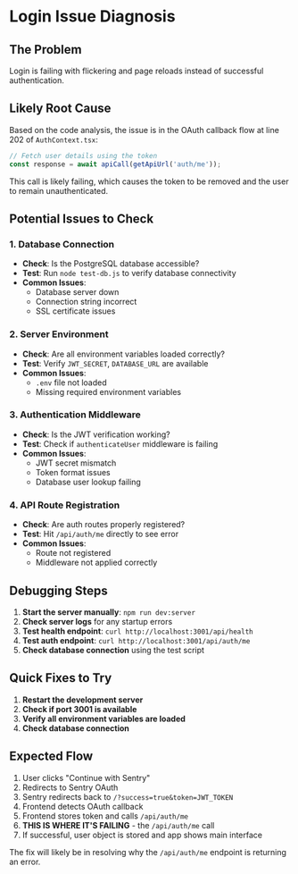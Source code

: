 # Login Issue Diagnosis

## The Problem
Login is failing with flickering and page reloads instead of successful authentication.

## Likely Root Cause
Based on the code analysis, the issue is in the OAuth callback flow at line 202 of `AuthContext.tsx`:

```typescript
// Fetch user details using the token
const response = await apiCall(getApiUrl('auth/me'));
```

This call is likely failing, which causes the token to be removed and the user to remain unauthenticated.

## Potential Issues to Check

### 1. Database Connection
- **Check**: Is the PostgreSQL database accessible?
- **Test**: Run `node test-db.js` to verify database connectivity
- **Common Issues**: 
  - Database server down
  - Connection string incorrect
  - SSL certificate issues

### 2. Server Environment
- **Check**: Are all environment variables loaded correctly?
- **Test**: Verify `JWT_SECRET`, `DATABASE_URL` are available
- **Common Issues**:
  - `.env` file not loaded
  - Missing required environment variables

### 3. Authentication Middleware
- **Check**: Is the JWT verification working?
- **Test**: Check if `authenticateUser` middleware is failing
- **Common Issues**:
  - JWT secret mismatch
  - Token format issues
  - Database user lookup failing

### 4. API Route Registration
- **Check**: Are auth routes properly registered?
- **Test**: Hit `/api/auth/me` directly to see error
- **Common Issues**:
  - Route not registered
  - Middleware not applied correctly

## Debugging Steps

1. **Start the server manually**: `npm run dev:server`
2. **Check server logs** for any startup errors
3. **Test health endpoint**: `curl http://localhost:3001/api/health`
4. **Test auth endpoint**: `curl http://localhost:3001/api/auth/me`
5. **Check database connection** using the test script

## Quick Fixes to Try

1. **Restart the development server**
2. **Check if port 3001 is available**
3. **Verify all environment variables are loaded**
4. **Check database connection**

## Expected Flow
1. User clicks "Continue with Sentry"
2. Redirects to Sentry OAuth
3. Sentry redirects back to `/?success=true&token=JWT_TOKEN`
4. Frontend detects OAuth callback
5. Frontend stores token and calls `/api/auth/me`
6. **THIS IS WHERE IT'S FAILING** - the `/api/auth/me` call
7. If successful, user object is stored and app shows main interface

The fix will likely be in resolving why the `/api/auth/me` endpoint is returning an error.